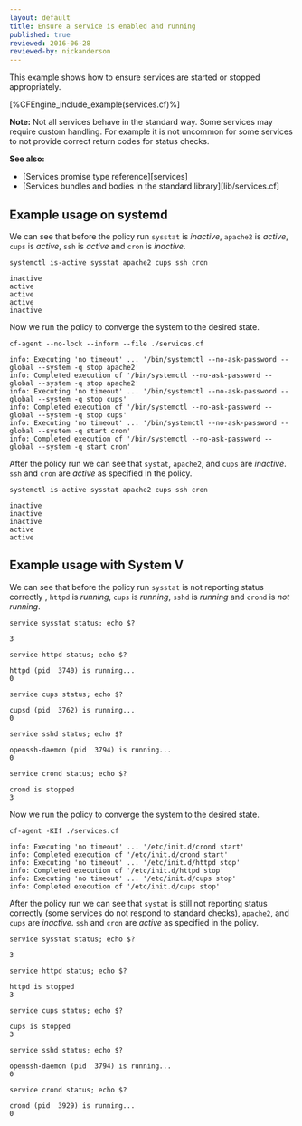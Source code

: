 ```yaml
---
layout: default
title: Ensure a service is enabled and running
published: true
reviewed: 2016-06-28
reviewed-by: nickanderson
---
```


This example shows how to ensure services are started or stopped appropriately.

[%CFEngine_include_example(services.cf)%]

**Note:** Not all services behave in the standard way. Some services may require
custom handling. For example it is not uncommon for some services to not provide
correct return codes for status checks.

**See also:**

* [Services promise type reference][services]
* [Services bundles and bodies in the standard library][lib/services.cf]

## Example usage on systemd

We can see that before the policy run `sysstat` is *inactive*, `apache2` is
*active*, `cups` is *active*, `ssh` is *active* and `cron` is *inactive*.

```command
systemctl is-active sysstat apache2 cups ssh cron
```
```output
inactive
active
active
active
inactive
```

Now we run the policy to converge the system to the desired state.

```command
cf-agent --no-lock --inform --file ./services.cf
```
```output
info: Executing 'no timeout' ... '/bin/systemctl --no-ask-password --global --system -q stop apache2'
info: Completed execution of '/bin/systemctl --no-ask-password --global --system -q stop apache2'
info: Executing 'no timeout' ... '/bin/systemctl --no-ask-password --global --system -q stop cups'
info: Completed execution of '/bin/systemctl --no-ask-password --global --system -q stop cups'
info: Executing 'no timeout' ... '/bin/systemctl --no-ask-password --global --system -q start cron'
info: Completed execution of '/bin/systemctl --no-ask-password --global --system -q start cron'
```

After the policy run we can see that `systat`, `apache2`, and `cups` are
*inactive*. `ssh` and `cron` are *active* as specified in the policy.

```command
systemctl is-active sysstat apache2 cups ssh cron
```
```output
inactive
inactive
inactive
active
active
```

## Example usage with System V

We can see that before the policy run `sysstat` is not reporting status
correctly , `httpd` is *running*, `cups` is *running*, `sshd` is *running* and
`crond` is *not running*.

```command
service sysstat status; echo $?
```
```output
3
```

```command
service httpd status; echo $?
```
```output
httpd (pid  3740) is running...
0
```

```command
service cups status; echo $?
```
```output
cupsd (pid  3762) is running...
0
```

```command
service sshd status; echo $?
```
```output
openssh-daemon (pid  3794) is running...
0
```

```command
service crond status; echo $?
```
```output
crond is stopped
3
```

Now we run the policy to converge the system to the desired state.

```command
cf-agent -KIf ./services.cf
```
```output
info: Executing 'no timeout' ... '/etc/init.d/crond start'
info: Completed execution of '/etc/init.d/crond start'
info: Executing 'no timeout' ... '/etc/init.d/httpd stop'
info: Completed execution of '/etc/init.d/httpd stop'
info: Executing 'no timeout' ... '/etc/init.d/cups stop'
info: Completed execution of '/etc/init.d/cups stop'
```

After the policy run we can see that `systat` is still not reporting status correctly (some services do not respond to standard checks), `apache2`, and `cups` are
*inactive*. `ssh` and `cron` are *active* as specified in the policy.


```command
service sysstat status; echo $?
```
```output
3
```

```command
service httpd status; echo $?
```
```output
httpd is stopped
3
```

```command
service cups status; echo $?
```
```output
cups is stopped
3
```

```command
service sshd status; echo $?
```
```output
openssh-daemon (pid  3794) is running...
0
```

```command
service crond status; echo $?
```
```output
crond (pid  3929) is running...
0
```
